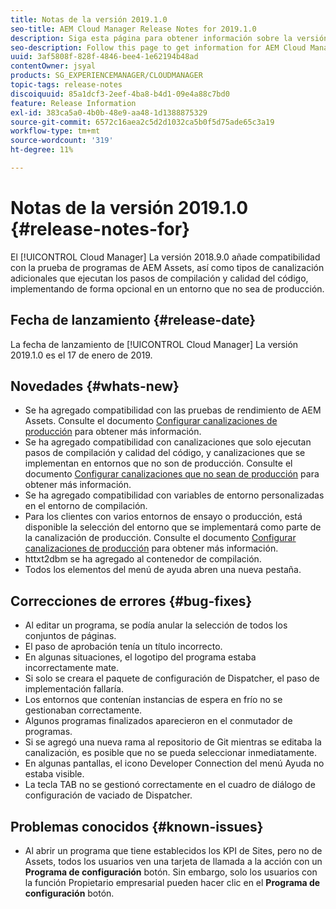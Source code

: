 ```yaml
---
title: Notas de la versión 2019.1.0
seo-title: AEM Cloud Manager Release Notes for 2019.1.0
description: Siga esta página para obtener información sobre la versión 2019.1.0 de Cloud Manager.
seo-description: Follow this page to get information for AEM Cloud Manager Release 2019.1.0.
uuid: 3af5808f-828f-4846-bee4-1e62194b48ad
contentOwner: jsyal
products: SG_EXPERIENCEMANAGER/CLOUDMANAGER
topic-tags: release-notes
discoiquuid: 85a1dcf3-2eef-4ba8-b4d1-09e4a88c7bd0
feature: Release Information
exl-id: 383ca5a0-4b0b-48e9-aa48-1d1388875329
source-git-commit: 6572c16aea2c5d2d1032ca5b0f5d75ade65c3a19
workflow-type: tm+mt
source-wordcount: '319'
ht-degree: 11%

---
```


# Notas de la versión 2019.1.0 {#release-notes-for}

El [!UICONTROL Cloud Manager] La versión 2018.9.0 añade compatibilidad con la prueba de programas de AEM Assets, así como tipos de canalización adicionales que ejecutan los pasos de compilación y calidad del código, implementando de forma opcional en un entorno que no sea de producción.

## Fecha de lanzamiento {#release-date}

La fecha de lanzamiento de [!UICONTROL Cloud Manager] La versión 2019.1.0 es el 17 de enero de 2019.

## Novedades {#whats-new}

* Se ha agregado compatibilidad con las pruebas de rendimiento de AEM Assets. Consulte el documento [Configurar canalizaciones de producción](/help/using/production-pipelines.md) para obtener más información.
* Se ha agregado compatibilidad con canalizaciones que solo ejecutan pasos de compilación y calidad del código, y canalizaciones que se implementan en entornos que no son de producción. Consulte el documento [Configurar canalizaciones que no sean de producción](/help/using/non-production-pipelines.md) para obtener más información.
* Se ha agregado compatibilidad con variables de entorno personalizadas en el entorno de compilación.
* Para los clientes con varios entornos de ensayo o producción, está disponible la selección del entorno que se implementará como parte de la canalización de producción. Consulte el documento [Configurar canalizaciones de producción](/help/using/production-pipelines.md) para obtener más información.
* httxt2dbm se ha agregado al contenedor de compilación.
* Todos los elementos del menú de ayuda abren una nueva pestaña.

## Correcciones de errores {#bug-fixes}

* Al editar un programa, se podía anular la selección de todos los conjuntos de páginas.
* El paso de aprobación tenía un título incorrecto.
* En algunas situaciones, el logotipo del programa estaba incorrectamente mate.
* Si solo se creara el paquete de configuración de Dispatcher, el paso de implementación fallaría.
* Los entornos que contenían instancias de espera en frío no se gestionaban correctamente.
* Algunos programas finalizados aparecieron en el conmutador de programas.
* Si se agregó una nueva rama al repositorio de Git mientras se editaba la canalización, es posible que no se pueda seleccionar inmediatamente.
* En algunas pantallas, el icono Developer Connection del menú Ayuda no estaba visible.
* La tecla TAB no se gestionó correctamente en el cuadro de diálogo de configuración de vaciado de Dispatcher.

## Problemas conocidos {#known-issues}

* Al abrir un programa que tiene establecidos los KPI de Sites, pero no de Assets, todos los usuarios ven una tarjeta de llamada a la acción con un **Programa de configuración** botón. Sin embargo, solo los usuarios con la función Propietario empresarial pueden hacer clic en el **Programa de configuración** botón.
